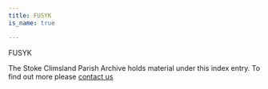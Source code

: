 ```yaml
---
title: FUSYK
is_name: true

---
```


FUSYK


The Stoke Climsland Parish Archive holds material under this index entry. To find out more please [contact us](/contact/)
